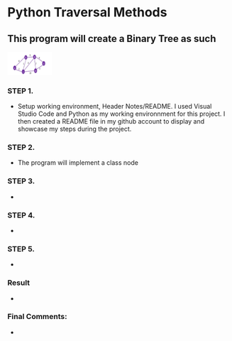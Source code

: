 # Python Traversal Methods

## This program will create a Binary Tree as such

<img src="Images/1.jpg" width="100">
 
 
 ### STEP 1.
* Setup working environment, Header Notes/README.
I used Visual Studio Code and Python as my working environnment for this project. I then created a README file in my github account to display
and showcase my steps during the project. 

### STEP 2.
* The program will implement a class node 

### STEP 3.
*
### STEP 4.
* 

### STEP 5. 
* 

### Result
* 

### Final Comments:
* 
